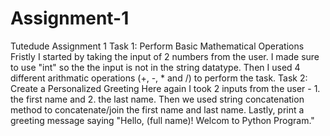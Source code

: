 # Assignment-1
Tutedude Assignment 1
Task 1: Perform Basic Mathematical Operations
Fristly I started by taking the input of 2 numbers from the user. I made sure to use "int" so the the input is not in the string datatype. Then I used 4 different arithmatic operations (+, -, * and /) to perform the task.
Task 2: Create a Personalized Greeting
Here again I took 2 inputs from the user - 1. the first name and 2. the last name. Then we used string concatenation method to concatenate/join the first name and last name. Lastly, print a greeting message saying "Hello, (full name)! Welcom to Python Program." 
